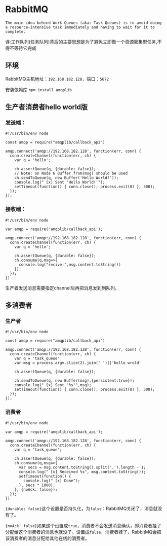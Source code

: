 # RabbitMQ

`The main idea behind Work Queues (aka: Task Queues) is to avoid doing a resource-intensive task immediately and having to wait for it to complete.`

译:工作队列(任务队列)背后的主要思想是为了避免立即做一个资源密集型任务,不得不等待它完成

## 环境

RabbitMQ主机地址：`192.168.182.128`，端口：`5672`

安装依赖库 `npm install amqplib`


## 生产者消费者hello world版

### 发送端：
```
#!/usr/bin/env node

const amqp = require("amqplib/callback_api")

amqp.connect('amqp://192.168.182.128', function(err, conn) {
  conn.createChannel(function(err, ch) {
    var q = 'hello';

    ch.assertQueue(q, {durable: false});
    // Note: on Node 6 Buffer.from(msg) should be used
    ch.sendToQueue(q, new Buffer('Hello World!'));
    console.log(" [x] Sent 'Hello World!'");
    setTimeout(function() { conn.close(); process.exit(0) }, 500);
  });
});

```

### 接收端：
```
#!/usr/bin/env node

var amqp = require('amqplib/callback_api');

amqp.connect('amqp://192.168.182.128', function(err, conn) {
  conn.createChannel(function(err, ch) {
    var q = 'hello';

    ch.assertQueue(q, {durable: false});
    ch.consume(q,msg=>{
      console.log("recive:",msg.content.toString())
    });
  });
})

```
生产者发送消息需要指定channel后再把消息发到到队列。


## 多消费者

### 生产者
```
#!/usr/bin/env node

const amqp = require("amqplib/callback_api")

amqp.connect('amqp://192.168.182.128', function(err, conn) {
  conn.createChannel(function(err, ch) {
    var q = 'task_queue'
    var msg = process.argv.slice(2).join(' ')||'hello wrold'

    ch.assertQueue(q, {durable: false});
   
    ch.sendToQueue(q, new Buffer(msg),{persistent:true});
    console.log(" [x] Sent '%s'",msg);
    setTimeout(function() { conn.close(); process.exit(0) }, 500);
  });
});

```


### 消费者
```
#!/usr/bin/env node

var amqp = require('amqplib/callback_api');

amqp.connect('amqp://192.168.182.128', function(err, conn) {
  conn.createChannel(function(err, ch) {
    var q = 'task_queue';

    ch.assertQueue(q, {durable: false});
    ch.consume(q,msg=>{
      var secs = msg.content.toString().split('.').length - 1;
      console.log(" [x] Received %s", msg.content.toString());
      setTimeout(function() {
        console.log(" [x] Done");
      }, secs * 1000);
    }, {noAck: false});
  });
})
```
`{durable: false}`这个设置是否持久化，为`false`：RabbitMQ关闭了，消息就没有了。

`{noAck: false}`如果这个设置成`true`，消费者不会发送消息确认，即消费者挂了分配给这个消费者的消息也就没了。设置成`false`，消费者挂了，RabbitMQ会把该消费者的消息分配给其他在线的消费者。